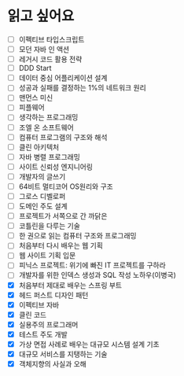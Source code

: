 # 읽고 싶어요

- [ ] 이펙티브 타입스크립트
- [ ] 모던 자바 인 액션
- [ ] 레거시 코드 활용 전략
- [ ] DDD Start
- [ ] 데이터 중심 어플리케이션 설계
- [ ] 성공과 실패를 결정하는 1%의 네트워크 원리
- [ ] 맨먼스 미신
- [ ] 피플웨어
- [ ] 생각하는 프로그래밍
- [ ] 조엘 온 소프트웨어
- [ ] 컴퓨터 프로그램의 구조와 해석
- [ ] 클린 아키텍처
- [ ] 자바 병렬 프로그래밍
- [ ] 사이트 신뢰성 엔지니어링
- [ ] 개발자의 글쓰기
- [ ] 64비트 멀티코어 OS원리와 구조
- [ ] 그로스 디벨로퍼
- [ ] 도메인 주도 설계
- [ ] 프로젝트가 서쪽으로 간 까닭은
- [ ] 코틀린을 다루는 기술
- [ ] 한 권으로 읽는 컴퓨터 구조와 프로그래밍
- [ ] 처음부터 다시 배우는 웹 기획
- [ ] 웹 사이트 기획 입문
- [ ] 피닉스 프로젝트: 위기에 빠진 IT 프로젝트를 구하라
- [ ] 개발자를 위한 인덱스 생성과 SQL 작성 노하우(이병국)
- [x] 처음부터 제대로 배우는 스프링 부트
- [x] 헤드 퍼스트 디자인 패턴
- [x] 이펙티브 자바
- [x] 클린 코드
- [x] 실용주의 프로그래머
- [x] 테스트 주도 개발
- [x] 가상 면접 사례로 배우는 대규모 시스템 설계 기초
- [x] 대규모 서비스를 지탱하는 기술
- [x] 객체지향의 사실과 오해
